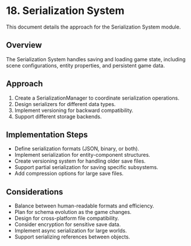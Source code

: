 # 18. Serialization System

This document details the approach for the Serialization System module.

## Overview

The Serialization System handles saving and loading game state, including scene configurations, entity properties, and persistent game data.

## Approach

1. Create a SerializationManager to coordinate serialization operations.
2. Design serializers for different data types.
3. Implement versioning for backward compatibility.
4. Support different storage backends.

## Implementation Steps

- Define serialization formats (JSON, binary, or both).
- Implement serialization for entity-component structures.
- Create versioning system for handling older save files.
- Support partial serialization for saving specific subsystems.
- Add compression options for large save files.

## Considerations

- Balance between human-readable formats and efficiency.
- Plan for schema evolution as the game changes.
- Design for cross-platform file compatibility.
- Consider encryption for sensitive save data.
- Implement async serialization for large worlds.
- Support serializing references between objects.
